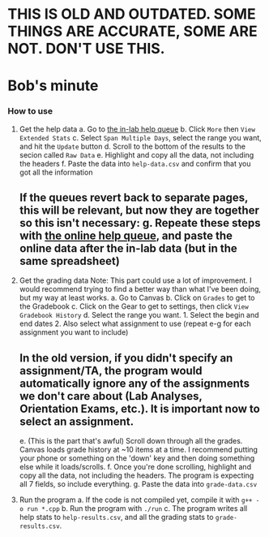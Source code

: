 # THIS IS OLD AND OUTDATED. SOME THINGS ARE ACCURATE, SOME ARE NOT. DON'T USE THIS.

# Bob's minute

### How to use

1. Get the help data
    a. Go to [the in-lab help queue](https://students.cs.byu.edu/~cs142ta/inlab-helpqueue/?login=)
    b. Click `More` then `View Extended Stats`
    c. Select `Span Multiple Days`, select the range you want, and hit the `Update` button
    d. Scroll to the bottom of the results to the secion called `Raw Data`
    e. Highlight and copy all the data, not including the headers
    f. Paste the data into `help-data.csv` and confirm that you got all the information
    ## If the queues revert back to separate pages, this will be relevant, but now they are together so this isn't necessary: g. Repeate these steps with [the online help queue](https://students.cs.byu.edu/~cs142ta/zoom-helpqueue/), and paste the online data after the in-lab data (but in the same spreadsheet)
2. Get the grading data
    Note: This part could use a lot of improvement. I would recommend trying to find a better way than what I've been doing, but my way at least works.
    a. Go to Canvas
    b. Click on `Grades` to get to the Gradebook
    c. Click on the Gear to get to settings, then click `View Gradebook History`
    d. Select the range you want.
       1. Select the begin and end dates
       2. Also select what assignment to use (repeat e-g for each assignment you want to include)
    ## In the old version, if you didn't specify an assignment/TA, the program would automatically ignore any of the assignments we don't care about (Lab Analyses, Orientation Exams, etc.). It is important now to select an assignment.
    e. (This is the part that's awful) Scroll down through all the grades. Canvas loads grade history at ~10 items at a time. I recommend putting your phone or something on the 'down' key and then doing something else while it loads/scrolls.
    f. Once you're done scrolling, highlight and copy all the data, not including the headers. The program is expecting all 7 fields, so include everything.
    g. Paste the data into `grade-data.csv`

3. Run the program
    a. If the code is not compiled yet, compile it with `g++ -o run *.cpp`
    b. Run the program with `./run`
    c. The program writes all help stats to `help-results.csv`, and all the grading stats to `grade-results.csv`.
